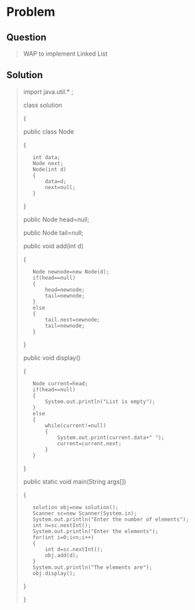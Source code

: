 # Problem

## Question
>WAP to implement Linked List

## Solution
>import java.util.* ;
>
>class solution
>
>{
>
>    public class Node
>    
>    {
>    
>        int data;
>        Node next;
>        Node(int d)
>        {
>            data=d;
>            next=null;
>        }        
>    } 
>    
>    public Node head=null; 
>    
>    public Node tail=null;
>    
>    public void add(int d)
> 
>    {
>    
>        Node newnode=new Node(d);
>        if(head==null)
>        {
>            head=newnode;
>            tail=newnode;
>        }
>        else
>        {
>            tail.next=newnode;
>            tail=newnode;
>        }
>        
>    }
>    
>    public void display()
>    
>    {
>    
>        Node current=head;
>        if(head==null)
>        {
>            System.out.println("List is empty");
>        }
>        else
>        {
>            while(current!=null)
>            {
>                System.out.print(current.data+" ");
>                current=current.next;
>            }
>        }
>        
>    }
>
>    public static void main(String args[])
>    
>    {
>    
>        solution obj=new solution();
>        Scanner sc=new Scanner(System.in);
>        System.out.println("Enter the number of elements");
>        int n=sc.nextInt();
>        System.out.println("Enter the elements");
>        for(int i=0;i<n;i++)
>        {
>            int d=sc.nextInt();
>            obj.add(d);
>        }
>        System.out.println("The elements are");
>        obj.display();
>        
>    }
>    
>}
